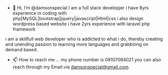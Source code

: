 - 👋 Hi, I’m @damsonspecial
I am a full stack developjer 
i have 8yrs experience in coding with php|MySQL|bootstrap|jquery|javascript|Html|css
i also design wordpress based website
i have 2yrs experience with laravel php framework 

i am a skillfull web developer who is addicted to what i do, thereby creating and unending passion to learning more languages and grabbinng on demand based.

- 📫 How to reach me ...
my phone number is 08107084021
you can also reach through my Email.via damsonspecial@gmail.com. 
<!---
damsonspecial/damsonspecial is a ✨ special ✨ repository because its `README.md` (this file) appears on your GitHub profile.
You can click the Preview link to take a look at your changes.
--->
